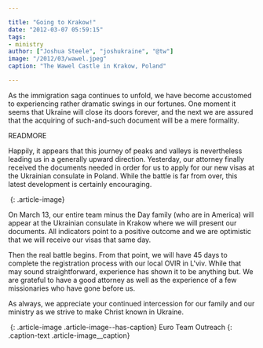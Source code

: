 ```yaml
---

title: "Going to Krakow!"
date: "2012-03-07 05:59:15"
tags:
- ministry
author: ["Joshua Steele", "joshukraine", "@tw"]
image: "/2012/03/wawel.jpeg"
caption: "The Wawel Castle in Krakow, Poland"

---
```


As the immigration saga continues to unfold, we have become accustomed to experiencing rather dramatic swings in our fortunes. One moment it seems that Ukraine will close its doors forever, and the next we are assured that the acquiring of such-and-such document will be a mere formality.

READMORE

Happily, it appears that this journey of peaks and valleys is nevertheless leading us in a generally upward direction. Yesterday, our attorney finally received the documents needed in order for us to apply for our new visas at the Ukrainian consulate in Poland. While the battle is far from over, this latest development is certainly encouraging.

<img class="alignright size-full wp-image-1458" style="border-style: initial; border-color: initial; border-image: initial; border-width: 0px;" title="trident_150" src="//d21yo20tm8bmc2.cloudfront.net/2012/03/trident_150.png" alt="" />
{: .article-image}

On March 13, our entire team minus the Day family (who are in America) will appear at the Ukrainian consulate in Krakow where we will present our documents. All indicators point to a positive outcome and we are optimistic that we will receive our visas that same day.

Then the real battle begins. From that point, we will have 45 days to complete the registration process with our local OVIR in L'viv. While that may sound straightforward, experience has shown it to be anything but. We are grateful to have a good attorney as well as the experience of a few missionaries who have gone before us.

As always, we appreciate your continued intercession for our family and our ministry as we strive to make Christ known in Ukraine.

<a href="//d21yo20tm8bmc2.cloudfront.net/2012/03/eto-team.jpg"><img class="size-medium wp-image-1468" title="eto-team" src="//d21yo20tm8bmc2.cloudfront.net/2012/03/eto-team-450x307.jpg" alt="" /></a>
{: .article-image .article-image--has-caption}
Euro Team Outreach
{: .caption-text .article-image__caption}
